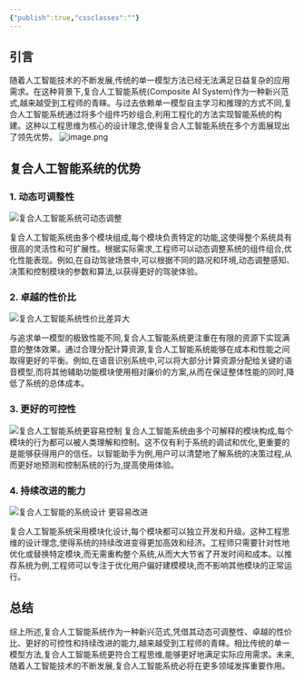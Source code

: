 ```yaml
---
{"publish":true,"cssclasses":""}
---
```



## 引言

随着人工智能技术的不断发展,传统的单一模型方法已经无法满足日益复杂的应用需求。在这种背景下,复合人工智能系统(Composite AI System)作为一种新兴范式,越来越受到工程师的青睐。与过去依赖单一模型自主学习和推理的方式不同,复合人工智能系统通过将多个组件巧妙组合,利用工程化的方法实现智能系统的构建。这种以工程思维为核心的设计理念,使得复合人工智能系统在多个方面展现出了领先优势。
![image.png](https://wifi-1308568485.cos.ap-nanjing.myqcloud.com/picture/202506161522751.png)
## 复合人工智能系统的优势

### 1. 动态可调整性

![复合人工智能系统可动态调整](https://wifi-1308568485.cos.ap-nanjing.myqcloud.com/picture/%2525E5%2525A4%25258D%2525E5%252590%252588%2525E4%2525BA%2525BA%2525E5%2525B7%2525A5%2525E6%252599%2525BA%2525E8%252583%2525BD%2525E7%2525B3%2525BB%2525E7%2525BB%25259F%2525E5%25258F%2525AF%2525E5%25258A%2525A8%2525E6%252580%252581%2525E8%2525B0%252583%2525E6%252595%2525B4.png)

复合人工智能系统由多个模块组成,每个模块负责特定的功能,这使得整个系统具有很高的灵活性和可扩展性。根据实际需求,工程师可以动态调整系统的组件组合,优化性能表现。例如,在自动驾驶场景中,可以根据不同的路况和环境,动态调整感知、决策和控制模块的参数和算法,以获得更好的驾驶体验。

### 2. 卓越的性价比

![复合人工智能系统性价比差异大](https://wifi-1308568485.cos.ap-nanjing.myqcloud.com/picture/%2525E5%2525A4%25258D%2525E5%252590%252588%2525E4%2525BA%2525BA%2525E5%2525B7%2525A5%2525E6%252599%2525BA%2525E8%252583%2525BD%2525E7%2525B3%2525BB%2525E7%2525BB%25259F%2525E6%252580%2525A7%2525E4%2525BB%2525B7%2525E6%2525AF%252594%2525E5%2525B7%2525AE%2525E5%2525BC%252582%2525E5%2525A4%2525A7.png)

与追求单一模型的极致性能不同,复合人工智能系统更注重在有限的资源下实现满意的整体效果。通过合理分配计算资源,复合人工智能系统能够在成本和性能之间取得更好的平衡。例如,在语音识别系统中,可以将大部分计算资源分配给关键的语音模型,而将其他辅助功能模块使用相对廉价的方案,从而在保证整体性能的同时,降低了系统的总体成本。

### 3. 更好的可控性
![复合人工智能系统更容易控制](https://wifi-1308568485.cos.ap-nanjing.myqcloud.com/picture/%2525E5%2525A4%25258D%2525E5%252590%252588%2525E4%2525BA%2525BA%2525E5%2525B7%2525A5%2525E6%252599%2525BA%2525E8%252583%2525BD%2525E7%2525B3%2525BB%2525E7%2525BB%25259F%2525E6%25259B%2525B4%2525E5%2525AE%2525B9%2525E6%252598%252593%2525E6%25258E%2525A7%2525E5%252588%2525B6.png)
复合人工智能系统由多个可解释的模块构成,每个模块的行为都可以被人类理解和控制。这不仅有利于系统的调试和优化,更重要的是能够获得用户的信任。以智能助手为例,用户可以清楚地了解系统的决策过程,从而更好地预测和控制系统的行为,提高使用体验。

### 4. 持续改进的能力
![复合人工智能的系统设计 更容易改进](https://wifi-1308568485.cos.ap-nanjing.myqcloud.com/picture/%2525E5%2525A4%25258D%2525E5%252590%252588%2525E4%2525BA%2525BA%2525E5%2525B7%2525A5%2525E6%252599%2525BA%2525E8%252583%2525BD%2525E7%25259A%252584%2525E7%2525B3%2525BB%2525E7%2525BB%25259F%2525E8%2525AE%2525BE%2525E8%2525AE%2525A1%252520%2525E6%25259B%2525B4%2525E5%2525AE%2525B9%2525E6%252598%252593%2525E6%252594%2525B9%2525E8%2525BF%25259B.png)

复合人工智能系统采用模块化设计,每个模块都可以独立开发和升级。这种工程思维的设计理念,使得系统的持续改进变得更加高效和经济。工程师只需要针对性地优化或替换特定模块,而无需重构整个系统,从而大大节省了开发时间和成本。以推荐系统为例,工程师可以专注于优化用户偏好建模模块,而不影响其他模块的正常运行。

## 总结

综上所述,复合人工智能系统作为一种新兴范式,凭借其动态可调整性、卓越的性价比、更好的可控性和持续改进的能力,越来越受到工程师的青睐。相比传统的单一模型方法,复合人工智能系统更符合工程思维,能够更好地满足实际应用需求。未来,随着人工智能技术的不断发展,复合人工智能系统必将在更多领域发挥重要作用。
